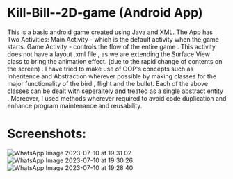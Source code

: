 # Kill-Bill--2D-game (Android App)
This is a basic android game created using Java and XML.
The App has Two Activities:
Main Activity - which is the default activity when the game starts.
Game Activity -  controls the flow of the entire game  . This activity does not have a layout .xml file , as we are extending 
the Surface View class to bring the animation effect. (due to the rapid change of contents on the screen) .
I have tried to make use of OOP's concepts such as Inheritence and Abstraction wherever possible by making classes for the major functionality of the
bird , flight and the bullet. 
Each of the above classes can be dealt with seperaltely and treated as a single abstract entity .
Moreover, I used methods wherever required to avoid code duplication and enhance program maintenance and reusability.

# Screenshots:
![WhatsApp Image 2023-07-10 at 19 31 02](https://github.com/hasan8130/Facial-Recognition-Attendance-System/assets/67535635/73da0b78-336a-496d-83c3-053acd0a127e)
![WhatsApp Image 2023-07-10 at 19 30 26](https://github.com/hasan8130/Facial-Recognition-Attendance-System/assets/67535635/3b88c2c5-5f27-4150-8a33-294db43c6d0d)
![WhatsApp Image 2023-07-10 at 19 28 40](https://github.com/hasan8130/Facial-Recognition-Attendance-System/assets/67535635/468da535-aaec-4efb-b248-2f960a2269c6)


